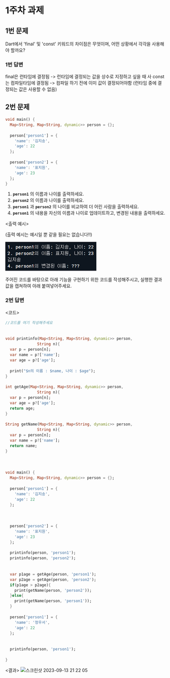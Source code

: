 # 1주차 과제

## 1번 문제

Dart에서 'final' 및 'const' 키워드의 차이점은 무엇이며, 어떤 상황에서 각각을 사용해야 할까요?

### 1번 답변

<!-- 여기 작성하시면 됩니다!-->
final은 런타임에 결정됨 -> 런타임에 결정되는 값을 상수로 지정하고 싶을 때 사
const는 컴파일타임에 결정됨 -> 컴파일 하기 전에 이미 값이 결정되어야함 (런타임 중에 결정되는 값은 사용할 수 없음)


## 2번 문제

```dart
void main() {
  Map<String, Map<String, dynamic>> person = {};
  
  person['person1'] = {
    'name': '김지송',
    'age': 22
  };
  
  person['person2'] = {
    'name': '표지원',
    'age': 23
  };
}
```
1. **`person1`** 의 이름과 나이를 출력하세요.
2. **`person2`** 의 이름과 나이를 출력하세요.
3. **`person1`** 과 **`person2`** 의 나이를 비교하여 더 어린 사람을 출력하세요.
4. **`person1`** 의 내용을 자신의 이름과 나이로 업데이트하고, 변경된 내용을 출력하세요.

<출력 예시>

(출력 예시는 예시일 뿐 같을 필요는 없습니다!!)

![Alt text](<스크린샷 2023-09-05 190928.png>)

주어진 코드를 바탕으로 아래 기능을 구현하기 위한 코드를 작성해주시고, 실행한 결과값을 캡쳐하여 아래 붙여넣어주세요.


### 2번 답변

<코드>
```dart
//코드를 여기 작성해주세요


void printinfo(Map<String, Map<String, dynamic>> person,
              String n){
  var p = person[n];
  var name = p?['name'];
  var age = p?['age'];
  
  print("$n의 이름 : $name, 나이 : $age");
}

int getAge(Map<String, Map<String, dynamic>> person,
              String n){
  var p = person[n];
  var age = p?['age'];
  return age;
}

String getName(Map<String, Map<String, dynamic>> person,
              String n){
  var p = person[n];
  var name = p?['name'];
  return name;
}



void main() {
  Map<String, Map<String, dynamic>> person = {};
  
  person['person1'] = {
    'name': '김지송',
    'age': 22
  };
  
  
  
  person['person2'] = {
    'name': '표지원',
    'age': 23
  };
  
  printinfo(person, 'person1');
  printinfo(person, 'person2');
  
  
  var p1age = getAge(person, 'person1');
  var p2age = getAge(person, 'person2');
  if(p1age > p2age){
    print(getName(person, 'person2'));
  }else{
    print(getName(person, 'person1'));
  }
  
  person['person1'] = {
    'name': '정우서',
    'age': 22
  };
    
  
  printinfo(person, 'person1');
  
}

```
<결과>
<img width="283" alt="스크린샷 2023-09-13 21 22 05" src="https://github.com/GDSC-Hanyang/2023-App-Study/assets/88480816/e3cce052-5e52-40ed-9292-a9ea2e7505a8">


